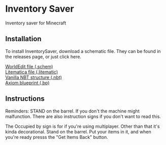 # Inventory Saver
Inventory saver for Minecraft

## Installation
To install InventorySaver, download a schematic file. They can be found in the releases page, or just click here.

[WorldEdit file (.schem)](https://github.com/PlacidityIsEpic/mc-inventorysaver/releases/download/ivs2.0/inventorysaver.schem) </br>
[Litematica file (.litematic)](https://github.com/PlacidityIsEpic/mc-inventorysaver/releases/download/ivs2.0/inventorysaver.litematic) </br>
[Vanilla NBT structure (.nbt)](https://github.com/PlacidityIsEpic/mc-inventorysaver/releases/download/ivs2.0/inventorysaver.nbt) </br>
[Axiom blueprint (.bp)](https://github.com/PlacidityIsEpic/mc-inventorysaver/releases/download/ivs2.0/inventorysaver.bp) </br>

## Instructions
Reminders: STAND on the barrel. If you don't the machine might malfunction. There are also instruction signs if you don't want to read this.

The Occupied by sign is for if you're using multiplayer. Other than that it's kinda decorational.
Stand on the barrel. Put your items in it, and when you're ready presss the "Get Items Back" button.
